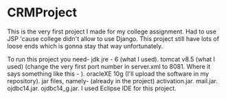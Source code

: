 # CRMProject

This is the very first project I made for my college assignment. Had to use JSP 'cause college didn't allow to use Django. This project still have lots of loose ends which is gonna stay that way unfortunately.

To run this project you need-
jdk jre - 6 (what I used).
tomcat v8.5 (what I used)   (change the very first port number in server.xml to 8081. Where it says something like this - 
                             <Connector connectionTimeout="60000" port="----" protocol="HTTP/1.1" redirectPort="8443"/>).
oracleXE 10g (I'll upload the software in my repository).
jar files, namely-  (already in the project)
    activation.jar.
    mail.jar.
    ojdbc14.jar.
    ojdbc14_g.jar.
I used Eclipse IDE for this project.
